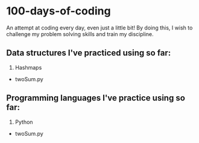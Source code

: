 # 100-days-of-coding
An attempt at coding every day, even just a little bit! By doing this, I wish to challenge my problem solving skills and train my discipline.

## Data structures I've practiced using so far:
1. Hashmaps
  - twoSum.py

## Programming languages I've practice using so far:
1. Python
  - twoSum.py

